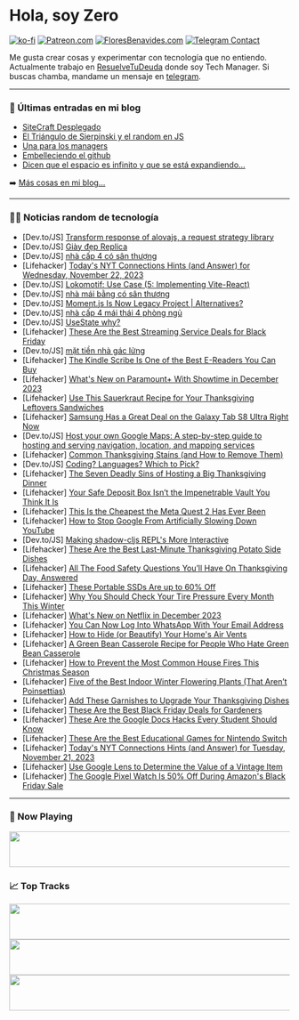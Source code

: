 # Hola, soy Zero

[![ko-fi](https://ko-fi.com/img/githubbutton_sm.svg)](https://ko-fi.com/J3J4N0LUK)
[![Patreon.com](https://img.shields.io/endpoint.svg?url=https%3A%2F%2Fshieldsio-patreon.vercel.app%2Fapi%3Fusername%3Dzerodragon%26type%3Dpatrons&style=for-the-badge)](https://patreon.com/zerodragon)
[![FloresBenavides.com](https://img.shields.io/website?down_message=oops&label=MiBlog&style=for-the-badge&up_message=online&url=https%3A%2F%2Ffloresbenavides.com)](https://floresbenavides.com)
[![Telegram Contact](https://img.shields.io/badge/escr%C3%ADbeme-ZeroDragon-%2326A5E4?style=for-the-badge&logo=telegram)](https://t.me/zerodragon)

Me gusta crear cosas y experimentar con tecnología que no entiendo.
Actualmente trabajo en [ResuelveTuDeuda](http://github.com/resuelve) donde soy Tech Manager.
Si buscas chamba, mandame un mensaje en [telegram](https://t.me/zerodragon).

---

### 📕 Últimas entradas en mi blog
<!-- BLOG-POST-LIST:START -->
- [SiteCraft Desplegado](https://floresbenavides.com/sitecraft-desplegado/)
- [El Triángulo de Sierpinski y el random en JS](https://floresbenavides.com/el-triangulo-de-sierpinski-y-el-random-en-js/)
- [Una para los managers](https://floresbenavides.com/una-para-los-managers/)
- [Embelleciendo el github](https://floresbenavides.com/embelleciendo-el-github/)
- [Dicen que el espacio es infinito y que se está expandiendo…](https://floresbenavides.com/dicen-que-el-espacio-es-infinito-y-que-se-esta-expandiendo/)
<!-- BLOG-POST-LIST:END -->

➡️ [Más cosas en mi blog...](https://floresbenavides.com)

---

### 👨‍💻 Noticias random de tecnología
<!-- TECH-POSTS:START -->
- [Dev.to/JS] [Transform response of alovajs, a request strategy library](https://dev.to/coderhu/transform-response-of-alovajs-a-request-strategy-library-2fp6)
- [Dev.to/JS] [Giày đẹp Replica](https://dev.to/giaydepinfovn99/giay-dep-replica-76d)
- [Dev.to/JS] [nhà cấp 4 có sân thượng](https://dev.to/maunhadepvn111/nha-cap-4-co-san-thuong-1kl0)
- [Lifehacker] [Today&#39;s NYT Connections Hints &lpar;and Answer&rpar; for Wednesday, November 22, 2023](https://lifehacker.com/entertainment/todays-nyt-connections-hints-and-answer-for-wednesday-november-22-2023)
- [Dev.to/JS] [Lokomotif: Use Case &lpar;5: Implementing Vite-React&rpar;](https://dev.to/amalja0/lokomotif-use-case-5-implementing-vite-react-3ec8)
- [Dev.to/JS] [nhà mái bằng có sân thượng](https://dev.to/maunhadepvn111/nha-mai-bang-co-san-thuong-1gn3)
- [Dev.to/JS] [Moment.js Is Now Legacy Project | Alternatives?](https://dev.to/basimghouri/momentjs-is-now-legacy-project-alternatives-12ke)
- [Dev.to/JS] [nhà cấp 4 mái thái 4 phòng ngủ](https://dev.to/maunhadepvn111/nha-cap-4-mai-thai-4-phong-ngu-3376)
- [Dev.to/JS] [UseState why?](https://dev.to/lawrencespractice/usestate-why-1ogk)
- [Lifehacker] [These Are the Best Streaming Service Deals for Black Friday](https://lifehacker.com/entertainment/best-black-friday-streaming-service-deals)
- [Dev.to/JS] [mặt tiền nhà gác lửng](https://dev.to/maunhadepvn111/mat-tien-nha-gac-lung-5cca)
- [Lifehacker] [The Kindle Scribe Is One of the Best E-Readers You Can Buy](https://lifehacker.com/tech/kindle-scribe-review)
- [Lifehacker] [What&#39;s New on Paramount+ With Showtime in December 2023](https://lifehacker.com/entertainment/new-releases-paramount-plus-december-2023)
- [Lifehacker] [Use This Sauerkraut Recipe for Your Thanksgiving Leftovers Sandwiches](https://lifehacker.com/food-drink/sauerkraut-recipe-for-better-thanksgiving-leftovers)
- [Lifehacker] [Samsung Has a Great Deal on the Galaxy Tab S8 Ultra Right Now](https://lifehacker.com/tech/samsung-galaxy-tab-s8-ultra-black-friday-sale)
- [Dev.to/JS] [Host your own Google Maps: A step-by-step guide to hosting and serving navigation, location, and mapping services](https://dev.to/lnahrf/host-your-own-google-maps-a-step-by-step-guide-to-hosting-and-serving-navigation-location-and-mapping-services-56nd)
- [Lifehacker] [Common Thanksgiving Stains &lpar;and How to Remove Them&rpar;](https://lifehacker.com/home/how-to-remove-common-thanksgiving-stains)
- [Dev.to/JS] [Coding? Languages? Which to Pick?](https://dev.to/thenebuladeveloper/coding-languages-which-to-pick-2ibh)
- [Lifehacker] [The Seven Deadly Sins of Hosting a Big Thanksgiving Dinner](https://lifehacker.com/food-drink/worst-thanksgiving-host-mistakes)
- [Lifehacker] [Your Safe Deposit Box Isn’t the Impenetrable Vault You Think It Is](https://lifehacker.com/money/safe-deposit-box-drilling)
- [Lifehacker] [This Is the Cheapest the Meta Quest 2 Has Ever Been](https://lifehacker.com/entertainment/meta-quest-2-black-friday-deal)
- [Lifehacker] [How to Stop Google From Artificially Slowing Down YouTube](https://lifehacker.com/tech/stop-google-slowing-down-youtube-firefox-edge)
- [Dev.to/JS] [Making shadow-cljs REPL&#39;s More Interactive](https://dev.to/bop/making-shadow-cljs-repls-more-interactive-4lhe)
- [Lifehacker] [These Are the Best Last-Minute Thanksgiving Potato Side Dishes](https://lifehacker.com/food-drink/best-thanksgiving-potato-side-dishes)
- [Lifehacker] [All The Food Safety Questions You’ll Have On Thanksgiving Day, Answered](https://lifehacker.com/all-the-food-safety-questions-you-ll-have-on-thanksgivi-1744092050)
- [Lifehacker] [These Portable SSDs Are up to 60% Off](https://lifehacker.com/tech/portable-ssd-sales)
- [Lifehacker] [Why You Should Check Your Tire Pressure Every Month This Winter](https://lifehacker.com/travel/check-tire-pressure-winter)
- [Lifehacker] [What&#39;s New on Netflix in December 2023](https://lifehacker.com/entertainment/netflix-december-2023)
- [Lifehacker] [You Can Now Log Into WhatsApp With Your Email Address](https://lifehacker.com/tech/log-into-whatsapp-with-email-address)
- [Lifehacker] [How to Hide &lpar;or Beautify&rpar; Your Home&#39;s Air Vents](https://lifehacker.com/home/hide-air-vents)
- [Lifehacker] [A Green Bean Casserole Recipe for People Who Hate Green Bean Casserole](https://lifehacker.com/food-drink/from-scratch-green-bean-casserole-recipe)
- [Lifehacker] [How to Prevent the Most Common House Fires This Christmas Season](https://lifehacker.com/home/prevent-christmas-fires)
- [Lifehacker] [Five of the Best Indoor Winter Flowering Plants &lpar;That Aren’t Poinsettias&rpar;](https://lifehacker.com/home/best-indoor-winter-flowering-plants)
- [Lifehacker] [Add These Garnishes to Upgrade Your Thanksgiving Dishes](https://lifehacker.com/food-drink/thanksgiving-garnishes)
- [Lifehacker] [These Are the Best Black Friday Deals for Gardeners](https://lifehacker.com/home/black-friday-gardening-deals)
- [Lifehacker] [These Are the Google Docs Hacks Every Student Should Know](https://lifehacker.com/family/google-docs-hacks-for-students)
- [Lifehacker] [These Are the Best Educational Games for Nintendo Switch](https://lifehacker.com/entertainment/the-best-educational-games-for-nintendo-switch)
- [Lifehacker] [Today&#39;s NYT Connections Hints &lpar;and Answer&rpar; for Tuesday, November 21, 2023](https://lifehacker.com/entertainment/nyt-connections-answer-today-november-21-2023)
- [Lifehacker] [Use Google Lens to Determine the Value of a Vintage Item](https://lifehacker.com/home/google-lens-vintage-items)
- [Lifehacker] [The Google Pixel Watch Is 50% Off During Amazon&#39;s Black Friday Sale](https://lifehacker.com/tech/google-pixel-watch-amazon-black-friday-sale)<!-- TECH-POSTS:END -->

---

### 🎵 Now Playing
<a href="https://spotify-now-playing-dun.vercel.app/now-playing?open"><img src="https://spotify-now-playing-dun.vercel.app/now-playing" width="540" height="64"></a>

### 📈 Top Tracks
<a href="https://spotify-now-playing-dun.vercel.app/top-tracks?i=1&open"><img src="https://spotify-now-playing-dun.vercel.app/top-tracks?i=1" width="540" height="64"></a>
<a href="https://spotify-now-playing-dun.vercel.app/top-tracks?i=2&open"><img src="https://spotify-now-playing-dun.vercel.app/top-tracks?i=2" width="540" height="64"></a>
<a href="https://spotify-now-playing-dun.vercel.app/top-tracks?i=3&open"><img src="https://spotify-now-playing-dun.vercel.app/top-tracks?i=3" width="540" height="64"></a>
